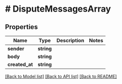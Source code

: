 # # DisputeMessagesArray

## Properties

Name | Type | Description | Notes
------------ | ------------- | ------------- | -------------
**sender** | **string** |  |
**body** | **string** |  |
**created_at** | **string** |  |

[[Back to Model list]](../../README.md#models) [[Back to API list]](../../README.md#endpoints) [[Back to README]](../../README.md)
